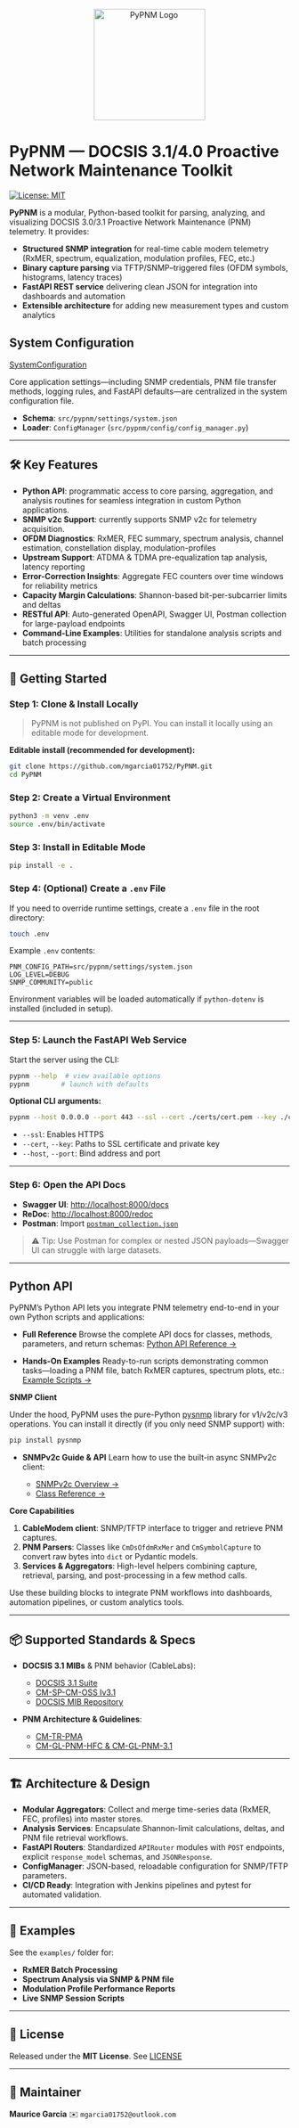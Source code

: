<p align="center">
  <picture>
    <!-- when in dark mode, use the dark logo -->
    <source srcset="documentation/images/logo/pypnm-dark-mode.png" media="(prefers-color-scheme: dark)" />
    <!-- fallback (light mode) -->
    <img src="documentation/images/logo/pypnm-light-mode.png" alt="PyPNM Logo" width="200" />
  </picture>
</p>

# PyPNM — DOCSIS 3.1/4.0 Proactive Network Maintenance Toolkit

[![License: MIT](https://img.shields.io/badge/License-MIT-blue)](LICENSE)

**PyPNM** is a modular, Python-based toolkit for parsing, analyzing, and visualizing DOCSIS 3.0/3.1 Proactive Network Maintenance (PNM) telemetry. It provides:

* **Structured SNMP integration** for real-time cable modem telemetry (RxMER, spectrum, equalization, modulation profiles, FEC, etc.)
* **Binary capture parsing** via TFTP/SNMP–triggered files (OFDM symbols, histograms, latency traces)
* **FastAPI REST service** delivering clean JSON for integration into dashboards and automation
* **Extensible architecture** for adding new measurement types and custom analytics

## System Configuration

[SystemConfiguration](documentation/system/system_config.md)

Core application settings—including SNMP credentials, PNM file transfer methods, logging rules, and FastAPI defaults—are centralized in the system configuration file.

* **Schema**: `src/pypnm/settings/system.json`
* **Loader**: `ConfigManager` (`src/pypnm/config/config_manager.py`)

---

## 🛠 Key Features

* **Python API**: programmatic access to core parsing, aggregation, and analysis routines for seamless integration in custom Python applications.
* **SNMP v2c Support**: currently supports SNMP v2c for telemetry acquisition.
* **OFDM Diagnostics**: RxMER, FEC summary, spectrum analysis, channel estimation, constellation display, modulation-profiles
* **Upstream Support**: ATDMA & TDMA pre-equalization tap analysis, latency reporting
* **Error-Correction Insights**: Aggregate FEC counters over time windows for reliability metrics
* **Capacity Margin Calculations**: Shannon-based bit-per-subcarrier limits and deltas
* **RESTful API**: Auto-generated OpenAPI, Swagger UI, Postman collection for large-payload endpoints
* **Command-Line Examples**: Utilities for standalone analysis scripts and batch processing

---

## 🚀 Getting Started

### Step 1: Clone & Install Locally

> PyPNM is not published on PyPI. You can install it locally using an editable mode for development.

**Editable install (recommended for development):**

```bash
git clone https://github.com/mgarcia01752/PyPNM.git
cd PyPNM
```

### Step 2: Create a Virtual Environment

```bash
python3 -m venv .env
source .env/bin/activate
```

### Step 3: Install in Editable Mode

```bash
pip install -e .
```

### Step 4: (Optional) Create a `.env` File

If you need to override runtime settings, create a `.env` file in the root directory:

```bash
touch .env
```

Example `.env` contents:

```env
PNM_CONFIG_PATH=src/pypnm/settings/system.json
LOG_LEVEL=DEBUG
SNMP_COMMUNITY=public
```

Environment variables will be loaded automatically if `python-dotenv` is installed (included in setup).

---

### Step 5: Launch the FastAPI Web Service

Start the server using the CLI:

```bash
pypnm --help  # view available options
pypnm        # launch with defaults
```

**Optional CLI arguments:**

```bash
pypnm --host 0.0.0.0 --port 443 --ssl --cert ./certs/cert.pem --key ./certs/key.pem
```

* `--ssl`: Enables HTTPS
* `--cert`, `--key`: Paths to SSL certificate and private key
* `--host`, `--port`: Bind address and port

---

### Step 6: Open the API Docs

* **Swagger UI**: [http://localhost:8000/docs](http://localhost:8000/docs)
* **ReDoc**: [http://localhost:8000/redoc](http://localhost:8000/redoc)
* **Postman**: Import [`postman_collection.json`](./postman_collection.json)

> ⚠️ Tip: Use Postman for complex or nested JSON payloads—Swagger UI can struggle with large datasets.

---

## Python API

PyPNM’s Python API lets you integrate PNM telemetry end-to-end in your own Python scripts and applications:

* **Full Reference**
  Browse the complete API docs for classes, methods, parameters, and return schemas:
  [Python API Reference →](documentation/api/python/index.md)

* **Hands-On Examples**
  Ready-to-run scripts demonstrating common tasks—loading a PNM file, batch RxMER captures, spectrum plots, etc.:
  [Example Scripts →](documentation/examples/index.md)

**SNMP Client**

Under the hood, PyPNM uses the pure-Python [pysnmp](https://pypi.org/project/pysnmp/) library for v1/v2c/v3 operations.
You can install it directly (if you only need SNMP support) with:

```bash
pip install pysnmp
```

* **SNMPv2c Guide & API**
  Learn how to use the built-in async SNMPv2c client:

  * [SNMPv2c Overview →](documentation/api/python/snmp/index.md)
  * [Class Reference →](src/pypnm/snmp/snmp_v2c.py)

**Core Capabilities**

1. **CableModem client**: SNMP/TFTP interface to trigger and retrieve PNM captures.
2. **PNM Parsers**: Classes like `CmDsOfdmRxMer` and `CmSymbolCapture` to convert raw bytes into `dict` or Pydantic models.
3. **Services & Aggregators**: High-level helpers combining capture, retrieval, parsing, and post-processing in a few method calls.

Use these building blocks to integrate PNM workflows into dashboards, automation pipelines, or custom analytics tools.

---

## 📦 Supported Standards & Specs

* **DOCSIS 3.1 MIBs** & PNM behavior (CableLabs):

  * [DOCSIS 3.1 Suite](https://www.cablelabs.com/specifications/search?category=DOCSIS&subcat=DOCSIS%203.1)
  * [CM-SP-CM-OSS Iv3.1](https://www.cablelabs.com/specifications/CM-SP-CM-OSSIv3.1)
  * [DOCSIS MIB Repository](https://mibs.cablelabs.com/MIBs/DOCSIS/)
* **PNM Architecture & Guidelines**:

  * [CM-TR-PMA](https://www.cablelabs.com/specifications/CM-TR-PMA)
  * [CM-GL-PNM-HFC & CM-GL-PNM-3.1](https://www.cablelabs.com/specifications/CM-GL-PNM-HFC)

---

## 🏗️ Architecture & Design

* **Modular Aggregators**: Collect and merge time-series data (RxMER, FEC, profiles) into master stores.
* **Analysis Services**: Encapsulate Shannon-limit calculations, deltas, and PNM file retrieval workflows.
* **FastAPI Routers**: Standardized `APIRouter` modules with `POST` endpoints, explicit `response_model` schemas, and `JSONResponse`.
* **ConfigManager**: JSON-based, reloadable configuration for SNMP/TFTP parameters.
* **CI/CD Ready**: Integration with Jenkins pipelines and pytest for automated validation.

---

## 🔧 Examples

See the `examples/` folder for:

* **RxMER Batch Processing**
* **Spectrum Analysis via SNMP & PNM file**
* **Modulation Profile Performance Reports**
* **Live SNMP Session Scripts**

---

## 📜 License

Released under the **MIT License**. See [LICENSE](LICENSE)

---

## 👤 Maintainer

**Maurice Garcia**
✉️ `mgarcia01752@outlook.com`
